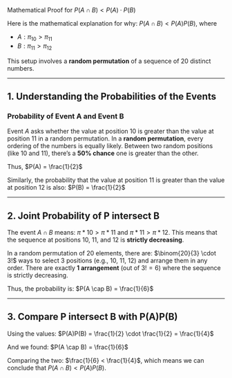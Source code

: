 Mathematical Proof for $P(A \cap B) < P(A) \cdot P(B)$

Here is the mathematical explanation for why: $P(A \cap B) < P(A) P(B)$, where

- $A: \pi_{10} > \pi_{11}$
- $B: \pi_{11} > \pi_{12}$

This setup involves a **random permutation** of a sequence of 20 distinct numbers.

---

## **1. Understanding the Probabilities of the Events**

### **Probability of Event A and Event B**

Event $A$ asks whether the value at position 10 is greater than the value at position 11 in a random permutation.
In a **random permutation**, every ordering of the numbers is equally likely. Between two random positions (like 10 and 11), there’s a **50% chance** one is greater than the other.

Thus, $P(A) = \frac{1}{2}$

Similarly, the probability that the value at position 11 is greater than the value at position 12 is also: $P(B) = \frac{1}{2}$

---

## **2. Joint Probability of P intersect B**

The event $A \cap B$ means: $\pi*{10} > \pi*{11}$ and $\pi*{11} > \pi*{12}$. This means that the sequence at positions 10, 11, and 12 is **strictly decreasing**.

In a random permutation of 20 elements, there are: $\binom{20}{3} \cdot 3!$ ways to select 3 positions (e.g., 10, 11, 12) and arrange them in any order. There are exactly **1 arrangement** (out of $3! = 6$) where the sequence is strictly decreasing.

Thus, the probability is: $P(A \cap B) = \frac{1}{6}$

---

## **3. Compare P intersect B with P(A)P(B)**

Using the values: $P(A)P(B) = \frac{1}{2} \cdot \frac{1}{2} = \frac{1}{4}$

And we found: $P(A \cap B) = \frac{1}{6}$

Comparing the two: $\frac{1}{6} < \frac{1}{4}$, which means we can conclude that $P(A \cap B) < P(A) P(B)$.
